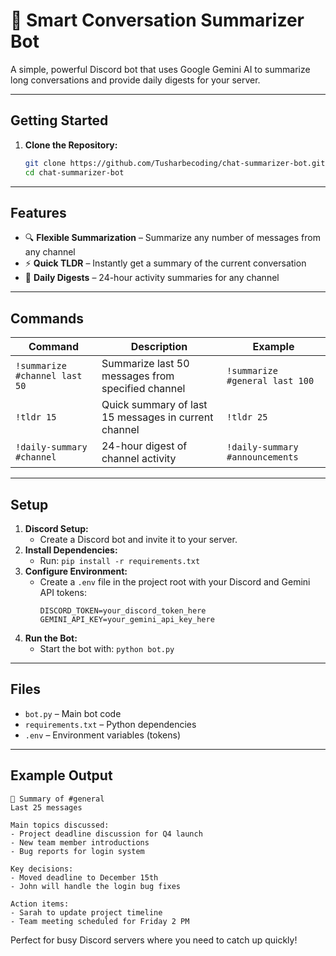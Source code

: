 # 📝 Smart Conversation Summarizer Bot

A simple, powerful Discord bot that uses Google Gemini AI to summarize long conversations and provide daily digests for your server.

---

## Getting Started

1. **Clone the Repository:**
   ```bash
   git clone https://github.com/Tusharbecoding/chat-summarizer-bot.git
   cd chat-summarizer-bot
   ```

---

## Features

- 🔍 **Flexible Summarization** – Summarize any number of messages from any channel
- ⚡ **Quick TLDR** – Instantly get a summary of the current conversation
- 📅 **Daily Digests** – 24-hour activity summaries for any channel

---

## Commands

| Command                       | Description                                          | Example                         |
| ----------------------------- | ---------------------------------------------------- | ------------------------------- |
| `!summarize #channel last 50` | Summarize last 50 messages from specified channel    | `!summarize #general last 100`  |
| `!tldr 15`                    | Quick summary of last 15 messages in current channel | `!tldr 25`                      |
| `!daily-summary #channel`     | 24-hour digest of channel activity                   | `!daily-summary #announcements` |

---

## Setup

1. **Discord Setup:**
   - Create a Discord bot and invite it to your server.
2. **Install Dependencies:**
   - Run: `pip install -r requirements.txt`
3. **Configure Environment:**
   - Create a `.env` file in the project root with your Discord and Gemini API tokens:
     ```env
     DISCORD_TOKEN=your_discord_token_here
     GEMINI_API_KEY=your_gemini_api_key_here
     ```
4. **Run the Bot:**
   - Start the bot with: `python bot.py`

---

## Files

- `bot.py` – Main bot code
- `requirements.txt` – Python dependencies
- `.env` – Environment variables (tokens)

---

## Example Output

```
📝 Summary of #general
Last 25 messages

Main topics discussed:
- Project deadline discussion for Q4 launch
- New team member introductions
- Bug reports for login system

Key decisions:
- Moved deadline to December 15th
- John will handle the login bug fixes

Action items:
- Sarah to update project timeline
- Team meeting scheduled for Friday 2 PM
```

Perfect for busy Discord servers where you need to catch up quickly!
